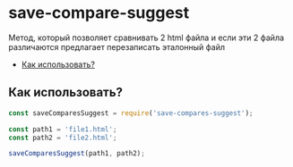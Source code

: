 save-compare-suggest
==================

Метод, который позволяет сравнивать 2 html файла и если эти 2 файла различаются предлагает перезаписать эталонный файл

- [Как использовать?](#Как-использовать)

Как использовать?
-----------------

```js
const saveComparesSuggest = require('save-compares-suggest');

const path1 = 'file1.html';
const path2 = 'file2.html';

saveComparesSuggest(path1, path2);
```